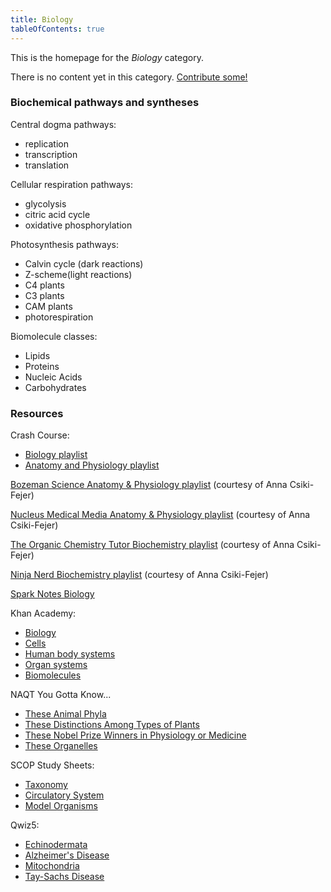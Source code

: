 ```yaml
---
title: Biology
tableOfContents: true
---
```


This is the homepage for the *Biology* category.

There is no content yet in this category. [Contribute some!](/contribute/index.html)

### Biochemical pathways and syntheses

Central dogma pathways:

- replication
- transcription
- translation

Cellular respiration pathways:

- glycolysis
- citric acid cycle
- oxidative phosphorylation

Photosynthesis pathways:

- Calvin cycle (dark reactions)
- Z-scheme(light reactions)
- C4 plants
- C3 plants
- CAM plants
- photorespiration

Biomolecule classes:

- Lipids
- Proteins
- Nucleic Acids
- Carbohydrates

### Resources

Crash Course:

- [Biology playlist](https://www.youtube.com/watch?v=QnQe0xW_JY4&list=PL3EED4C1D684D3ADF)
- [Anatomy and Physiology playlist](https://www.youtube.com/watch?v=pVkUCrgQCCc&list=PL8dPuuaLjXtOAKed_MxxWBNaPno5h3Zs8)

[Bozeman Science Anatomy & Physiology playlist](https://www.youtube.com/playlist?list=PLnuxM19-GHCVbVpgYUsnPzJVigP-QNmD7) (courtesy of Anna Csiki-Fejer)

[Nucleus Medical Media Anatomy & Physiology playlist](https://www.youtube.com/playlist?list=PLnuxM19-GHCW0bhSIV_BsHhO6vgB0N39L) (courtesy of Anna Csiki-Fejer)

[The Organic Chemistry Tutor Biochemistry playlist](https://www.youtube.com/playlist?list=PLnuxM19-GHCX05r6Nks6Vps18khyz_FIh) (courtesy of Anna Csiki-Fejer)

[Ninja Nerd Biochemistry playlist](https://www.youtube.com/playlist?list=PLnuxM19-GHCXg-Du_gGDU7jeRabBZ8N_j) (courtesy of Anna Csiki-Fejer)

[Spark Notes Biology](https://www.sparknotes.com/biology/)

Khan Academy:

- [Biology](https://www.khanacademy.org/science/ap-biology)
- [Cells](https://www.khanacademy.org/test-prep/mcat/cells)
- [Human body systems](https://www.khanacademy.org/science/high-school-biology/hs-human-body-systems)
- [Organ systems](https://www.khanacademy.org/test-prep/mcat/organ-systems)
- [Biomolecules](https://www.khanacademy.org/test-prep/mcat/biomolecules)

NAQT You Gotta Know...

- [These Animal Phyla](https://www.naqt.com/you-gotta-know/phyla.html)
- [These Distinctions Among Types of Plants](https://www.naqt.com/you-gotta-know/plant-distinctions.html)
- [These Nobel Prize Winners in Physiology or Medicine](https://www.naqt.com/you-gotta-know/nobel-prize-winners-in-medicine.html)
- [These Organelles](https://www.naqt.com/you-gotta-know/organelles.html)

SCOP Study Sheets:

- [Taxonomy](http://scop-qb.org/download/http://scop-qb.org/wp-content/uploads/SCOP-Taxonomy.pdf)
- [Circulatory System](http://scop-qb.org/download/http://scop-qb.org/wp-content/uploads/Circulation-Cheat-Sheet.pdf)
- [Model Organisms](http://scop-qb.org/download/http://scop-qb.org/wp-content/uploads/Model-Organisms-Cheat-Sheet.pdf)

Qwiz5:

- [Echinodermata](https://www.qwizbowl.com/post/qwiz5-quizbowl-echinodermata)
- [Alzheimer's Disease](https://www.qwizbowl.com/post/qwiz5-quizbowl-alzheimers)
- [Mitochondria](https://www.qwizbowl.com/post/qwiz5-quizbowl-mitochondria)
- [Tay-Sachs Disease](https://www.qwizbowl.com/post/qwiz5-quizbowl-taysachs)
